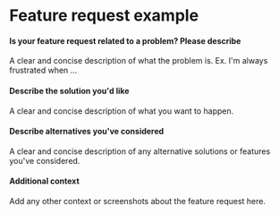 Feature request example
=======================

#### Is your feature request related to a problem? Please describe

A clear and concise description of what the problem is. Ex. I'm always frustrated when ...

#### Describe the solution you'd like

A clear and concise description of what you want to happen.

#### Describe alternatives you've considered

A clear and concise description of any alternative solutions or features you've considered.

#### Additional context

Add any other context or screenshots about the feature request here.
